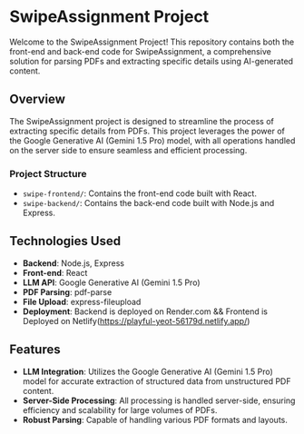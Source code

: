 # SwipeAssignment Project

Welcome to the SwipeAssignment Project! This repository contains both the front-end and back-end code for SwipeAssignment, a comprehensive solution for parsing PDFs and extracting specific details using AI-generated content.

## Overview

The SwipeAssignment project is designed to streamline the process of extracting specific details from PDFs. This project leverages the power of the Google Generative AI (Gemini 1.5 Pro) model, with all operations handled on the server side to ensure seamless and efficient processing.

### Project Structure

- `swipe-frontend/`: Contains the front-end code built with React.
- `swipe-backend/`: Contains the back-end code built with Node.js and Express.

## Technologies Used

- **Backend**: Node.js, Express
- **Front-end**: React
- **LLM API**: Google Generative AI (Gemini 1.5 Pro)
- **PDF Parsing**: pdf-parse
- **File Upload**: express-fileupload
- **Deployment**: Backend is deployed on Render.com && Frontend is Deployed on Netlify(https://playful-yeot-56179d.netlify.app/)

## Features

- **LLM Integration**: Utilizes the Google Generative AI (Gemini 1.5 Pro) model for accurate extraction of structured data from unstructured PDF content.
- **Server-Side Processing**: All processing is handled server-side, ensuring efficiency and scalability for large volumes of PDFs.
- **Robust Parsing**: Capable of handling various PDF formats and layouts.
